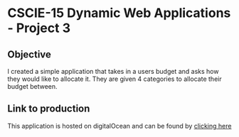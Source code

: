 # CSCIE-15 Dynamic Web Applications - Project 3

## Objective

I created a simple application that takes in a users budget and asks how they would like to allocate it. They are given 4 categories to allocate their budget between.

## Link to production

This application is hosted on digitalOcean and can be found by [clicking here](http://p3.pranaymarella.me/)
